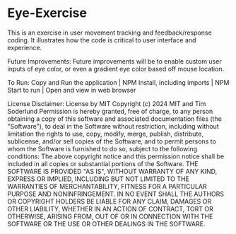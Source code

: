 # Eye-Exercise
This is an exercise in user movement tracking and feedback/response coding.  It illustrates how the code is critical to user interface and experience.

Future Improvements: Future improvements will be to enable custom user inputs of eye color, or even a gradient eye color based off mouse location.  

To Run: Copy and Run the application | NPM Install, including imports | NPM Start to run | Open and view in web browser

License Disclaimer: License by MIT Copyright (c) 2024 MIT and Tim Soderlund Permission is hereby granted, free of charge, to any person obtaining a copy of this software and associated documentation files (the "Software"), to deal in the Software without restriction, including without limitation the rights to use, copy, modify, merge, publish, distribute, sublicense, and/or sell copies of the Software, and to permit persons to whom the Software is furnished to do so, subject to the following conditions: The above copyright notice and this permission notice shall be included in all copies or substantial portions of the Software. THE SOFTWARE IS PROVIDED "AS IS", WITHOUT WARRANTY OF ANY KIND, EXPRESS OR IMPLIED, INCLUDING BUT NOT LIMITED TO THE WARRANTIES OF MERCHANTABILITY, FITNESS FOR A PARTICULAR PURPOSE AND NONINFRINGEMENT. IN NO EVENT SHALL THE AUTHORS OR COPYRIGHT HOLDERS BE LIABLE FOR ANY CLAIM, DAMAGES OR OTHER LIABILITY, WHETHER IN AN ACTION OF CONTRACT, TORT OR OTHERWISE, ARISING FROM, OUT OF OR IN CONNECTION WITH THE SOFTWARE OR THE USE OR OTHER DEALINGS IN THE SOFTWARE.
